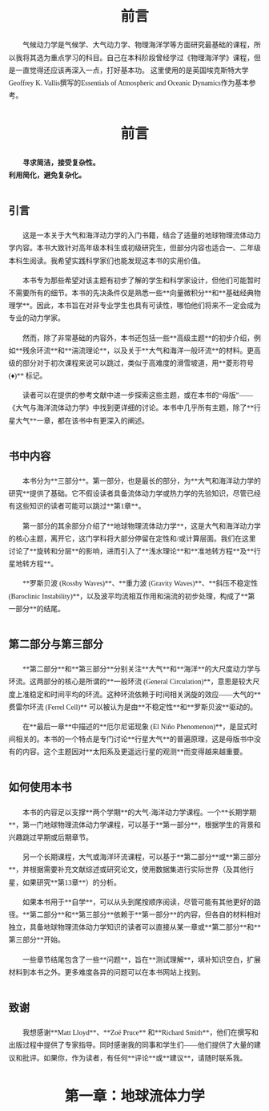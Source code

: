 # 前言
气候动力学是气候学、大气动力学、物理海洋学等方面研究最基础的课程，所以我将其选为重点学习的科目。自己在本科阶段曾经学过《物理海洋学》课程，但是一直觉得还应该再深入一点，打好基本功。
这里使用的是英国埃克斯特大学Geoffrey K. Vallis撰写的Essentials of Atmospheric and Oceanic Dynamics作为基本参考。
<!DOCTYPE html>
<html lang="zh">
<head>
    <meta charset="UTF-8">
    <meta name="viewport" content="width=device-width, initial-scale=1.0">
    <title>前言翻译</title>
    <script type="text/javascript" id="MathJax-script" async
      src="https://cdn.jsdelivr.net/npm/mathjax@3/es5/tex-mml-chtml.js"></script>
    <style>
        body {
            font-family: 'SimSun', serif;
            line-height: 1.8;
            margin: 20px;
        }
        h1 {
            text-align: center;
        }
        h2 {
            margin-top: 40px;
        }
        p {
            text-indent: 2em;
        }
    </style>
</head>
<body>

<h1>前言</h1>

<p><strong>寻求简洁，接受复杂性。</strong><br>
<strong>利用简化，避免复杂化。</strong></p>

<h2>引言</h2>
<p>
这是一本关于大气和海洋动力学的入门书籍，结合了适量的地球物理流体动力学内容。本书大致针对高年级本科生或初级研究生，但部分内容也适合一、二年级本科生阅读。我希望实践科学家们也能发现这本书的实用价值。
</p>
<p>
本书专为那些希望对该主题有初步了解的学生和科学家设计，但他们可能暂时不需要所有的细节。本书的先决条件仅是熟悉一些**向量微积分**和**基础经典物理学**。因此，本书旨在对非专业学生也具有可读性，哪怕他们将来不一定会成为专业的动力学家。
</p>
<p>
然而，除了非常基础的内容外，本书还包括一些**高级主题**的初步介绍，例如**残余环流**和**湍流理论**，以及关于**大气和海洋一般环流**的材料。更高级的部分对于初次课程来说可以跳过，类似于高难度的滑雪坡道，用**菱形符号 (♦)** 标记。
</p>
<p>
读者可以在提供的参考文献中进一步探索这些主题，或在本书的“母版”——《大气与海洋流体动力学》中找到更详细的讨论。本书中几乎所有主题，除了**行星大气**一章，都在该书中有更深入的阐述。
</p>

<h2>书中内容</h2>
<p>
本书分为**三部分**。第一部分，也是最长的部分，为**大气和海洋动力学的研究**提供了基础。它不假设读者具备流体动力学或热力学的先验知识，尽管已经有这些知识的读者可能可以跳过**第1章**。
</p>
<p>
第一部分的其余部分介绍了**地球物理流体动力学**，这是大气和海洋动力学的核心主题，离开它，这门学科将大部分停留在定性和/或计算层面。我们在这里讨论了**旋转和分层**的影响，进而引入了**浅水理论**和**准地转方程**及**行星地转方程**。
</p>
<p>
**罗斯贝波 (Rossby Waves)**、**重力波 (Gravity Waves)**、**斜压不稳定性 (Baroclinic Instability)**，以及波平均流相互作用和湍流的初步处理，构成了**第一部分**的结尾。
</p>

<h2>第二部分与第三部分</h2>
<p>
**第二部分**和**第三部分**分别关注**大气**和**海洋**的大尺度动力学与环流。这两部分的核心是所谓的**一般环流 (General Circulation)**，意思是较大尺度上准稳定和时间平均的环流。这种环流依赖于时间相关涡旋的效应——大气的**费雷尔环流 (Ferrel Cell)** 可以被认为是由**不稳定性**和**罗斯贝波**驱动的。
</p>
<p>
在**最后一章**中描述的**厄尔尼诺现象 (El Niño Phenomenon)**，是显式时间相关的。本书的一个特点是专门讨论**行星大气**的普遍原理，这是母版书中没有的内容。这个主题因对**太阳系及更遥远行星的观测**而变得越来越重要。
</p>

<h2>如何使用本书</h2>
<p>
本书的内容足以支撑**两个学期**的大气-海洋动力学课程。一个**长期学期**，第一门地球物理流体动力学课程，可以基于**第一部分**，根据学生的背景和兴趣跳过早期或后期章节。
</p>
<p>
另一个长期课程，大气或海洋环流课程，可以基于**第二部分**或**第三部分**，并根据需要补充文献综述或研究论文，使用数据集进行实际世界（及其他行星，如果研究**第13章**）的分析。
</p>
<p>
如果本书用于**自学**，可以从头到尾按顺序阅读，尽管可能有其他更好的路径。**第二部分**和**第三部分**依赖于**第一部分**的内容，但各自的材料相对独立，具备地球物理流体动力学知识的读者可以直接从某一章或**第二部分**和**第三部分**开始。
</p>
<p>
一些章节结尾包含了一些**问题**，旨在**测试理解**，填补知识空白，扩展材料到本书之外。更多难度各异的问题可以在本书网站上找到。
</p>

<h2>致谢</h2>
<p>
我想感谢**Matt Lloyd**、**Zoë Pruce** 和**Richard Smith**，他们在撰写和出版过程中提供了专家指导。同时感谢我的同事和学生们——他们提供了大量的建议和批评。如果你，作为读者，有任何**评论**或**建议**，请随时联系我。
</p>

</body>
</html>

# 第一章：地球流体力学
